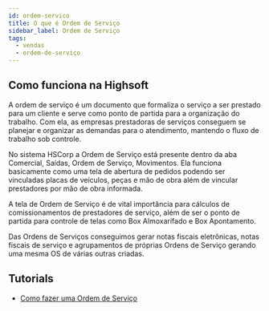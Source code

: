 ```yaml
---
id: ordem-servico
title: O que é Ordem de Serviço
sidebar_label: Ordem de Serviço
tags:
  - vendas
  - ordem-de-serviço
---
```


## Como funciona na Highsoft

A ordem de serviço é um documento que formaliza o serviço a ser prestado para um cliente e serve como ponto de partida para a organização do trabalho. Com ela, as empresas prestadoras de serviços conseguem se planejar e organizar as demandas para o atendimento, mantendo o fluxo de trabalho sob controle.

No sistema HSCorp a Ordem de Serviço está presente dentro da aba Comercial, Saídas, Ordem de Serviço, Movimentos. Ela funciona basicamente como uma tela de abertura de pedidos podendo ser vinculadas placas de veículos, peças e mão de obra além de vincular prestadores por mão de obra informada.

A tela de Ordem de Serviço é de vital importância para cálculos de comissionamentos de prestadores de serviço, além de ser o ponto de partida para controle de telas como Box Almoxarifado e Box Apontamento.

Das Ordens de Serviços conseguimos gerar notas fiscais eletrônicas, notas fiscais de serviço e agrupamentos de próprias Ordens de Serviço gerando uma mesma OS de várias outras criadas.

## Tutorials

- [Como fazer uma Ordem de Serviço](/blog/como-fazer-ordem-servico)
